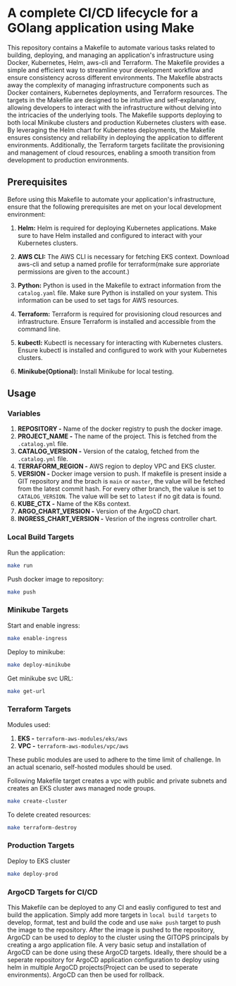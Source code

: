 # A complete CI/CD lifecycle for a GOlang application using Make

This repository contains a Makefile to automate various tasks related to building, deploying, and managing an application's infrastructure using Docker, Kubernetes, Helm, aws-cli and Terraform. The Makefile provides a simple and efficient way to streamline your development workflow and ensure consistency across different environments.
The Makefile abstracts away the complexity of managing infrastructure components such as Docker containers, Kubernetes deployments, and Terraform resources. The targets in the Makefile are designed to be intuitive and self-explanatory, allowing developers to interact with the infrastructure without delving into the intricacies of the underlying tools.
The Makefile supports deploying to both local Minikube clusters and production Kubernetes clusters with ease. By leveraging the Helm chart for Kubernetes deployments, the Makefile ensures consistency and reliability in deploying the application to different environments. Additionally, the Terraform targets facilitate the provisioning and management of cloud resources, enabling a smooth transition from development to production environments.

## Prerequisites

Before using this Makefile to automate your application's infrastructure, ensure that the following prerequisites are met on your local development environment:

1. **Helm:** Helm is required for deploying Kubernetes applications. Make sure to have Helm installed and configured to interact with your Kubernetes clusters.

2. **AWS CLI:** The AWS CLI is necessary for fetching EKS context. Download aws-cli and setup a named profile for terraform(make sure approriate permissions are given to the account.)

3. **Python:** Python is used in the Makefile to extract information from the `catalog.yaml` file. Make sure Python is installed on your system. This information can be used to set tags for AWS resources.

4. **Terraform:** Terraform is required for provisioning cloud resources and infrastructure. Ensure Terraform is installed and accessible from the command line.

5. **kubectl:** Kubectl is necessary for interacting with Kubernetes clusters. Ensure kubectl is installed and configured to work with your Kubernetes clusters.

6. **Minikube(Optional):** Install Minikube for local testing.

## Usage

### Variables

1. **REPOSITORY -** Name of the docker registry to push the docker image.
2. **PROJECT_NAME -** The name of the project. This is fetched from the `.catalog.yml` file.
3. **CATALOG_VERSION -** Version of the catalog, fetched from the `.catalog.yml` file.
4. **TERRAFORM_REGION -** AWS region to deploy VPC and EKS cluster.
5. **VERSION -** Docker image version to push. If makefile is present inside a GIT repository and the brach is `main` or `master`, the value will be fetched from the latest commit hash. For every other branch, the value is set to `CATALOG_VERSION`. The value will be set to `latest` if no git data is found.
6. **KUBE_CTX -** Name of the K8s context.
7. **ARGO_CHART_VERSION -** Version of the ArgoCD chart.
8. **INGRESS_CHART_VERSION -** Vesrion of the ingress controller chart.

### Local Build Targets

Run the application:

```bash
make run
```

Push docker image to repository:

```bash
make push
```

### Minikube Targets

Start and enable ingress:

```bash
make enable-ingress
```

Deploy to minikube:

```bash
make deploy-minikube
```

Get minikube svc URL:

```bash
make get-url
```

### Terraform Targets

Modules used:

1. **EKS -** `terraform-aws-modules/eks/aws`
2. **VPC -** `terraform-aws-modules/vpc/aws`

These public modules are used to adhere to the time limit of challenge. In an actual scenario, self-hosted modules should be used.

Following Makefile target creates a vpc with public and private subnets and creates an EKS cluster aws managed node groups.

```bash
make create-cluster
```

To delete created resources:

```bash
make terraform-destroy
```

### Production Targets

Deploy to EKS cluster

```bash
make deploy-prod
```

### ArgoCD Targets for CI/CD

This Makefile can be deployed to any CI and easliy configured to test and build the application. Simply add more targets in `local build targets` to develop, format, test and build the code and use `make push` target to push the image to the repository.
After the image is pushed to the repository, ArgoCD can be used to deploy to the cluster using the GITOPS principals by creating a argo application file.
A very basic setup and installation of ArgoCD can be done using these ArgoCD targets. Ideally, there should be a seperate repository for ArgoCD application configuration to deploy using helm in multiple ArgoCD projects(Project can be used to seperate environments). ArgoCD can then be used for rollback.

